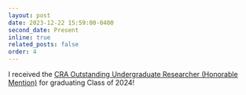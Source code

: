 ```yaml
---
layout: post
date: 2023-12-22 15:59:00-0400
second_date: Present
inline: true
related_posts: false
order: 4
---
```


I received the [CRA Outstanding Undergraduate Researcher (Honorable Mention)](https://cra.org/about/awards/outstanding-undergraduate-researcher-award/) for graduating Class of 2024!